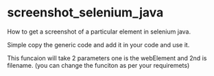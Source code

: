 # screenshot_selenium_java
How to get a screenshot of a particular element in selenium java.

Simple copy the generic code and add it in your code and use it.

This funcaion will take 2 parameters one is the webElement and 2nd is filename. (you can change the funciton as per your requiremets)
